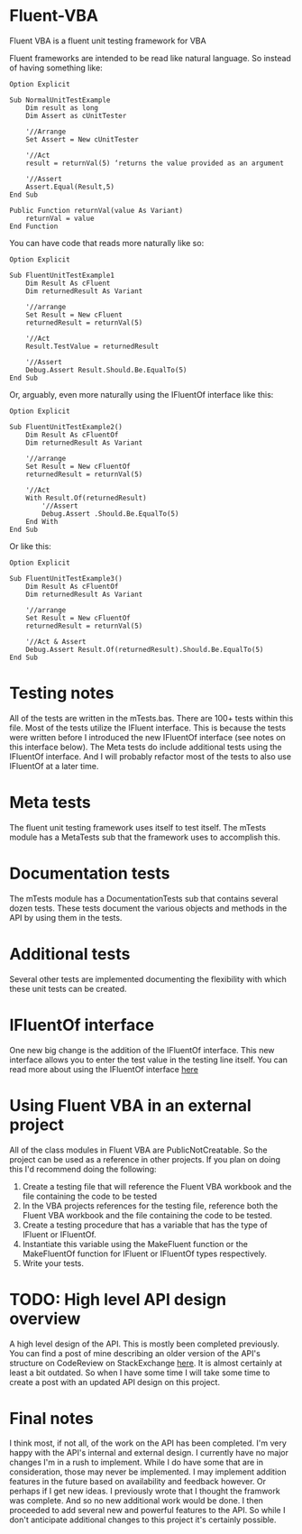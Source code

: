 # Fluent-VBA
Fluent VBA is a fluent unit testing framework for VBA

Fluent frameworks are intended to be read like natural language. So instead of having something like:

    Option Explicit

    Sub NormalUnitTestExample
        Dim result as long
        Dim Assert as cUnitTester
        
        '//Arrange
        Set Assert = New cUnitTester
        
        '//Act
        result = returnVal(5) ‘returns the value provided as an argument
        
        '//Assert
        Assert.Equal(Result,5)
    End Sub
    
    Public Function returnVal(value As Variant)
        returnVal = value
    End Function
 
You can have code that reads more naturally like so:

    Option Explicit

    Sub FluentUnitTestExample1
        Dim Result As cFluent
        Dim returnedResult As Variant
        
        '//arrange
        Set Result = New cFluent
        returnedResult = returnVal(5)
        
        '//Act
        Result.TestValue = returnedResult
        
        '//Assert
        Debug.Assert Result.Should.Be.EqualTo(5)
    End Sub

Or, arguably, even more naturally using the IFluentOf interface like this:

    Option Explicit

    Sub FluentUnitTestExample2()
        Dim Result As cFluentOf
        Dim returnedResult As Variant
        
        '//arrange
        Set Result = New cFluentOf
        returnedResult = returnVal(5)
        
        '//Act
        With Result.Of(returnedResult)
            '//Assert
            Debug.Assert .Should.Be.EqualTo(5)
        End With
    End Sub
    
Or like this:

    Option Explicit

    Sub FluentUnitTestExample3()
        Dim Result As cFluentOf
        Dim returnedResult As Variant
        
        '//arrange
        Set Result = New cFluentOf
        returnedResult = returnVal(5)
        
        '//Act & Assert
        Debug.Assert Result.Of(returnedResult).Should.Be.EqualTo(5)
    End Sub

# Testing notes

All of the tests are written in the mTests.bas. There are 100+ tests within this file. Most of the tests utilize the IFluent interface. This is because the tests were written before I introduced the new IFluentOf interface (see notes on this interface below). The Meta tests do include additional tests using the IFluentOf interface. And I will probably refactor most of the tests to also use IFluentOf at a later time.
    
# Meta tests

The fluent unit testing framework uses itself to test itself. The mTests module has a MetaTests sub that the framework uses to accomplish this.

# Documentation tests

The mTests module has a DocumentationTests sub that contains several dozen tests. These tests document the various objects and methods in the API by using them in the tests.

# Additional tests

Several other tests are implemented documenting the flexibility with which these unit tests can be created.

# IFluentOf interface

One new big change is the addition of the IFluentOf interface. This new interface allows you to enter the test value in the testing line itself. You can read more about using the IFluentOf interface [here](https://github.com/b-gonzalez/Fluent-VBA/wiki/IFluentOf-interface)

# Using Fluent VBA in an external project

All of the class modules in Fluent VBA are PublicNotCreatable. So the project can be used as a reference in other projects. If you plan on doing this I'd recommend doing the following:

1. Create a testing file that will reference the Fluent VBA workbook and the file containing the code to be tested
2. In the VBA projects references for the testing file, reference both the Fluent VBA workbook and the file containing the code to be tested.
3. Create a testing procedure that has a variable that has the type of IFluent or IFluentOf.
4. Instantiate this variable using the MakeFluent function or the MakeFluentOf function for IFluent or IFluentOf types respectively.
5. Write your tests.

# TODO: High level API design overview

A high level design of the API. This is mostly been completed previously. You can find a post of mine describing an older version of the API's structure on CodeReview on StackExchange [here](https://codereview.stackexchange.com/questions/267836/a-fluent-unit-testing-framework-in-vba). It is almost certainly at least a bit outdated. So when I have some time I will take some time to create a post with an updated API design on this project.

# Final notes

I think most, if not all, of the work on the API has been completed. I'm very happy with the API's internal and external design. I currently have no major changes I'm in a rush to implement. While I do have some that are in consideration, those may never be implemented. I may implement addition features in the future based on availability and feedback however. Or perhaps if I get new ideas. I previously wrote that I thought the framwork was complete. And so no new additional work would be done. I then proceeded to add several new and powerful features to the API. So while I don't anticipate additional changes to this project it's certainly possible.
